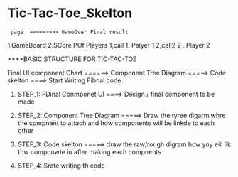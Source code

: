 # Tic-Tac-Toe_Skelton



     page  =====>>>> GameOver Final result
     
 1.GameBoard             2.SCore POf Players
 1,call                   1. Palyer 1
 2,call2                  2 . Player 2
 
 ****BASIC STRUCTURE FOR TIC-TAC-TOE
 
Final UI component Chart ======> Component Tree Diagram =====> Code skelton  ====> Start Writing Fibnal code


1.  STEP_1:  FDinal Conmponet UI ====> Design / final component to be made

2. STEP_2:   Component Tree Diagram =====> Draw the tyree digarm whre the compnent to attach and how components will be linkde to each other 

3.  STEP_3:  Code skelton =====> draw the raw/rough digram how yoy eill lik thw componwte in after making each compnents 

4.  STEP_4:  Srate writing th code
